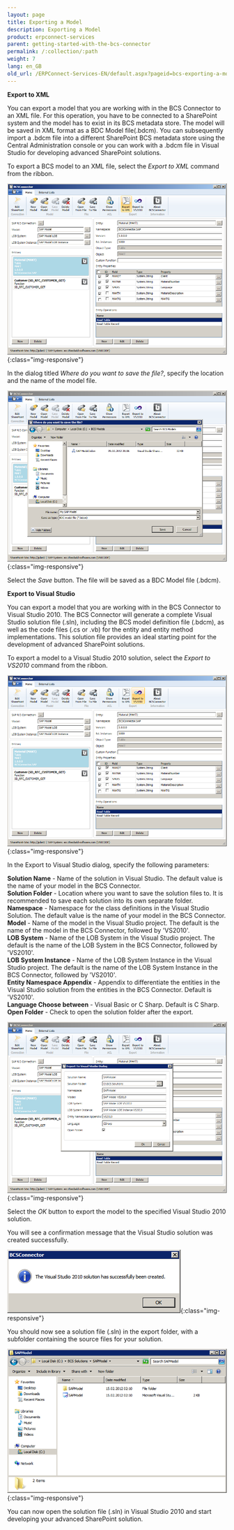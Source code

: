 ```yaml
---
layout: page
title: Exporting a Model
description: Exporting a Model
product: erpconnect-services
parent: getting-started-with-the-bcs-connector
permalink: /:collection/:path
weight: 7
lang: en_GB
old_url: /ERPConnect-Services-EN/default.aspx?pageid=bcs-exporting-a-model
---
```


**Export to XML**

You can export a model that you are working with in the BCS Connector to an XML file. For this operation, you have to be connected to a SharePoint system and the model has to exist in its BCS metadata store. The model will be saved in XML format as a BDC Model file(.bdcm). You can subsequently import a .bdcm file into a different SharePoint BCS metadata store using the Central Administration console or you can work with a .bdcm file in Visual Studio for developing advanced SharePoint solutions.

To export a BCS model to an XML file, select the *Export to XML* command from the ribbon.

![BCS-Export-XML-01](/img/content/BCS-Export-XML-01.png){:class="img-responsive"}

In the dialog titled *Where do you want to save the file?*, specify the location and the name of the model file.

![BCS-Export-XML-02](/img/content/BCS-Export-XML-02.png){:class="img-responsive"}

Select the *Save* button. The file will be saved as a BDC Model file (.bdcm).


**Export to Visual Studio**

You can export a model that you are working with in the BCS Connector to Visual Studio 2010. The BCS Connector will generate a complete Visual Studio solution file (.sln), including the BCS model definition file (.bdcm), as well as the code files (.cs or .vb) for the entity and entity method implementations. This solution file provides an ideal starting point for the development of advanced SharePoint solutions.

To export a model to a Visual Studio 2010 solution, select the *Export to VS2010* command from the ribbon.

![BCS-Export-Visual-Studio-01](/img/content/BCS-Export-Visual-Studio-01.png){:class="img-responsive"}

In the Export to Visual Studio dialog, specify the following parameters:


**Solution Name** -	Name of the solution in Visual Studio. The default value is the name of your model in the BCS Connector.<br>
**Solution Folder** -	Location where you want to save the solution files to. It is recommended to save each solution into its own separate folder.<br>
**Namespace** -	Namespace for the class definitions in the Visual Studio Solution. The default value is the name of your model in the BCS Connector.<br>
**Model** -	Name of the model in the Visual Studio project. The default is the name of the model in the BCS Connector, followed by 'VS2010'.<br>
**LOB System** -	Name of the LOB System in the Visual Studio project. The default is the name of the LOB System in the BCS Connector, followed by 'VS2010'.<br>
**LOB System Instance** -	Name of the LOB System Instance in the Visual Studio project. The default is the name of the LOB System Instance in the BCS Connector, followed by 'VS2010'.<br>
**Entity Namespace Appendix** -	Appendix to differentiate the entities in the Visual Studio solution from the entities in the BCS Connector. Default is 'VS2010'.<br>
**Language Choose between** -	Visual Basic or C Sharp. Default is C Sharp.<br>
**Open Folder** -	Check to open the solution folder after the export.

![BCS-Export-Visual-Studio-02](/img/content/BCS-Export-Visual-Studio-02.png){:class="img-responsive"}

Select the *OK* button to export the model to the specified Visual Studio 2010 solution.

You will see a confirmation message that the Visual Studio solution was created successfully.

![BCS-Export-Visual-Studio-03](/img/content/BCS-Export-Visual-Studio-03.png){:class="img-responsive"}

You should now see a solution file (.sln) in the export folder, with a subfolder containing the source files for your solution.

![BCS-Export-Visual-Studio-04](/img/content/BCS-Export-Visual-Studio-04.png){:class="img-responsive"}

You can now open the solution file (.sln) in Visual Studio 2010 and start developing your advanced SharePoint solution.